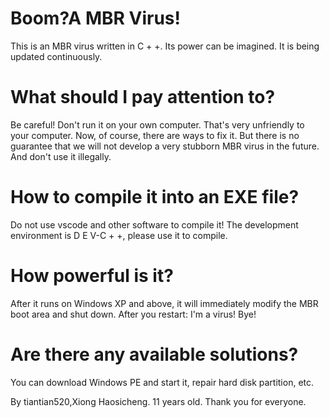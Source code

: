 # Boom?A MBR Virus!
This is an MBR virus written in C + +. Its power can be imagined. It is being updated continuously.
# What should I pay attention to?
Be careful! Don't run it on your own computer. That's very unfriendly to your computer. Now, of course, there are ways to fix it. But there is no guarantee that we will not develop a very stubborn MBR virus in the future.
And don't use it illegally.
# How to compile it into an EXE file?
Do not use vscode and other software to compile it! The development environment is D E V-C + +, please use it to compile.
# How powerful is it?
After it runs on Windows XP and above, it will immediately modify the MBR boot area and shut down. After you restart: I'm a virus! Bye!
# Are there any available solutions?
You can download Windows PE and start it, repair hard disk partition, etc.

By tiantian520,Xiong Haosicheng.
11 years old.
Thank you for everyone.
